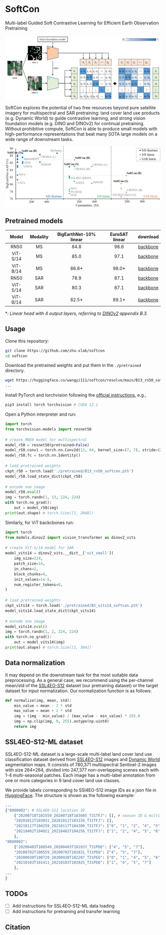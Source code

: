 # SoftCon
Multi-label Guided Soft Contrastive Learning for Efficient Earth Observation Pretraining

![alt text](assets/structure.png)

SoftCon explores the potential of two free resources beyond pure satellite imagery for multispectral and SAR pretraining: land cover land use products (e.g. Dynamic World) to guide contrastive learning, and strong vision foundation models (e.g. DINO and DINOv2) for continual pretraining. Without prohibitive compute, SoftCon is able to produce small models with high-performance representations that beat many SOTA large models on a wide range of downstream tasks.



![alt text](assets/be_results.png)

## Pretrained models

| Model | Modality | BigEarthNet-10% linear | EuroSAT linear | download |
| :---: | :---: | :---: | :---: | :---: |
| RN50 | MS | 84.8 | 98.6 | [backbone](https://huggingface.co/wangyi111/softcon/resolve/main/B13_rn50_softcon.pth) |
| ViT-S/14 | MS | 85.0 | 97.1 | [backbone](https://huggingface.co/wangyi111/softcon/resolve/main/B13_vits14_softcon.pth) |
| ViT-B/14 | MS | 86.8* | 98.0* | [backbone](https://huggingface.co/wangyi111/softcon/resolve/main/B13_vitb14_softcon.pth) |
| RN50 | SAR | 78.9 | 87.1 | [backbone](https://huggingface.co/wangyi111/softcon/resolve/main/B2_rn50_softcon.pth) |
| ViT-S/14 | SAR | 80.3 | 87.1 | [backbone](https://huggingface.co/wangyi111/softcon/resolve/main/B2_vits14_softcon.pth) |
| ViT-B/14 | SAR | 82.5* | 89.1* | [backbone](https://huggingface.co/wangyi111/softcon/resolve/main/B2_vitb14_softcon.pth) |

**: Linear head with 4 output layers, referring to [DINOv2](https://arxiv.org/abs/2304.07193) appendix B.3.*


## Usage

Clone this repository:
```bash
git clone https://github.com/zhu-xlab/softcon
cd softcon
```

Download the pretrained weights and put them in the `./pretrained` directory.
```bash
wget https://huggingface.co/wangyi111/softcon/resolve/main/B13_rn50_softcon.pth -P ./pretrained
...
```

Install PyTorch and torchvision following the [official instructions](https://pytorch.org/get-started/locally/), e.g.,
```bash
pip3 install torch torchvision # CUDA 12.1
```

Open a Python interpreter and run:
```python
import torch
from torchvision.models import resnet50

# create RN50 model for multispectral
model_r50 = resnet50(pretrained=False)
model_r50.conv1 = torch.nn.Conv2d(13, 64, kernel_size=(7, 7), stride=(2, 2), padding=(3, 3), bias=False)
model_r50.fc = torch.nn.Identity()

# load pretrained weights
ckpt_r50 = torch.load('./pretrained/B13_rn50_softcon.pth')
model_r50.load_state_dict(ckpt_r50)

# encode one image
model_r50.eval()
img = torch.randn(1, 13, 224, 224)
with torch.no_grad():
    out = model_r50(img)
print(out.shape) # torch.Size([1, 2048])
```

Similarly, for ViT backcbones run:

```python
import torch
from models.dinov2 import vision_transformer as dinov2_vits

# create ViT-S/14 model for SAR
model_vits14 = dinov2_vits.__dict__['vit_small'](
    img_size=224,
    patch_size=14,
    in_chans=2,
    block_chunks=0,
    init_values=1e-5,
    num_register_tokens=0,
)

# load pretrained weights
ckpt_vits14 = torch.load('./pretrained/B2_vits14_softcon.pth')
model_vits14.load_state_dict(ckpt_vits14)

# encode one image
model_vits14.eval()
img = torch.randn(1, 2, 224, 224)
with torch.no_grad():
    out = model_vits14(img)
print(out.shape) # torch.Size([1, 384])
```

## Data normalization
It may depend on the downstream task for the most suitable data preprocessing. As a general case, we recommend using the per-channel mean/std of the [SSL4EO-S12](https://arxiv.org/abs/2211.07044) dataset (our pretraining dataset) or the target dataset for input normalization. Our normalization function is as follows:
```python
def normalize(img, mean, std):
    min_value = mean - 2 * std
    max_value = mean + 2 * std
    img = (img - min_value) / (max_value - min_value) * 255.0
    img = np.clip(img, 0, 255).astype(np.uint8)
    return img
```

## SSL4EO-S12-ML dataset

SSL4EO-S12-ML dataset is a large-scale multi-label land cover land use classification dataset derived from [SSL4EO-S12](https://arxiv.org/abs/2211.07044) images and [Dynamic World](https://www.nature.com/articles/s41597-022-01307-4) segmentation maps. It consists of 780,371 multispectral Sentinel-2 images with size 264×264, divided into 247,377 non-overlapping scenes each with 1-4 multi-seasonal patches. Each image has a multi-label annotation from one or more categories in 9 land cover land use classes.

We provide labels corresponding to SSl4EO-S12 image IDs as a json file in [HuggingFace](https://huggingface.co/datasets/wangyi111/SSL4EO-S12/tree/main/ssl4eo-s12-ml). The structure is shown as the following example:

```python
...
{"0000002": # SSL4EO-S12 location ID
    {"20200718T102559_20200718T103605_T31TFJ": [], # season ID & multi-label (empty means no label for this scene)
    "20201011T103031_20201011T103339_T31TFJ": [], 
    "20210117T104259_20210117T104300_T31TFJ": ["0", "1", "2", "4", "5", "6", "8"], 
    "20210402T104021_20210402T104258_T31TFJ": ["1", "2", "4", "5", "6", "8"]
    }, 
"0000003": 
    {"20200403T100549_20200403T101937_T31PDQ": ["4", "5", "7"], 
    "20200702T100559_20200702T101831_T31PDQ": ["4", "5", "7"], 
    "20200930T100729_20200930T102207_T31PEQ": ["0", "1", "4", "5", "6", "7"], 
    "20210103T101411_20210103T102025_T31PDQ": ["1", "4", "5", "7"]
    },
...
}
```

## TODOs
- [ ] Add instructions for SSL4EO-S12-ML data loading
- [ ] Add instructions for pretraining and transfer learning

## Citation
